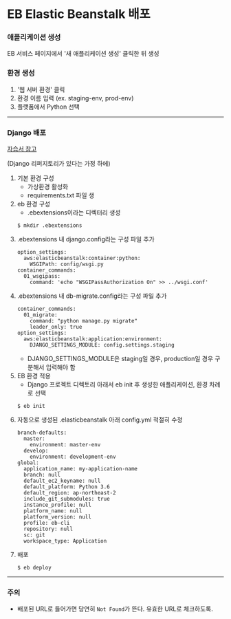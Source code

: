 # EB Elastic Beanstalk 배포

### 애플리케이션 생성
EB 서비스 페이지에서 '새 애플리케이션 생성' 클릭한 뒤 생성

### 환경 생성
1. '웹 서버 환경' 클릭
2. 환경 이름 입력 (ex. staging-env, prod-env)
3. 플랫폼에서 Python 선택

---

### Django 배포

[자습서 참고](https://docs.aws.amazon.com/ko_kr/elasticbeanstalk/latest/dg/create-deploy-python-django.html#python-django-setup-venv)

(Django 리퍼지토리가 있다는 가정 하에)

1. 기본 환경 구성
    - 가상환경 활성화
    - requirements.txt 파일 생
2. eb 환경 구성
    - .ebextensions이라는 디렉터리 생성
   ```
   $ mkdir .ebextensions
   ```
3. .ebextensions 내 django.config라는 구성 파일 추가
    ```
    option_settings:
      aws:elasticbeanstalk:container:python:
        WSGIPath: config/wsgi.py
    container_commands:
      01_wsgipass:
        command: 'echo "WSGIPassAuthorization On" >> ../wsgi.conf'
    ```
4. .ebextensions 내 db-migrate.config라는 구성 파일 추가
    ```
    container_commands:
      01_migrate:
        command: "python manage.py migrate"
        leader_only: true
    option_settings:
      aws:elasticbeanstalk:application:environment:
        DJANGO_SETTINGS_MODULE: config.settings.staging
    ```
    * DJANGO_SETTINGS_MODULE은 staging일 경우, production일 경우 구분해서 입력해야 함
5. EB 환경 적용
    - Django 프로젝트 디렉토리 아래서 eb init 후 생성한 애플리케이션, 환경 차례로 선택
    ```
    $ eb init
    ```
6. 자동으로 생성된 .elasticbeanstalk 아래 config.yml 적절히 수정
    ```
    branch-defaults:
      master:
        environment: master-env
      develop:
        environment: development-env
    global:
      application_name: my-application-name
      branch: null
      default_ec2_keyname: null
      default_platform: Python 3.6
      default_region: ap-northeast-2
      include_git_submodules: true
      instance_profile: null
      platform_name: null
      platform_version: null
      profile: eb-cli
      repository: null
      sc: git
      workspace_type: Application
    ```
7. 배포
    ```
    $ eb deploy
    ```

---

### 주의

- 배포된 URL로 들어가면 당연히 `Not Found`가 뜬다. 유효한 URL로 체크하도록.


